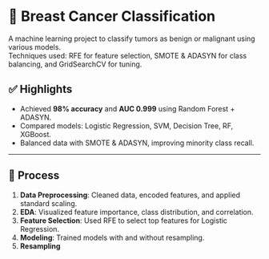 # 🧠 Breast Cancer Classification

A machine learning project to classify tumors as benign or malignant using various models.  
Techniques used: RFE for feature selection, SMOTE & ADASYN for class balancing, and GridSearchCV for tuning.

## ✅ Highlights
- Achieved **98% accuracy** and **AUC 0.999** using Random Forest + ADASYN.
- Compared models: Logistic Regression, SVM, Decision Tree, RF, XGBoost.
- Balanced data with SMOTE & ADASYN, improving minority class recall.

---

## 🔄 Process

1. **Data Preprocessing**: Cleaned data, encoded features, and applied standard scaling.
2. **EDA**: Visualized feature importance, class distribution, and correlation.
3. **Feature Selection**: Used RFE to select top features for Logistic Regression.
4. **Modeling**: Trained models with and without resampling.
5. **Resampling**


